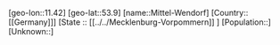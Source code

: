 ﻿---
location: [53.9,11.42]
type: City
tags:
- geo/City


SpocWebEntityId: 32513
isDeleted: false
confidential: public

---
[geo-lon::11.42]
[geo-lat::53.9]
[name::Mittel-Wendorf]
[Country::[[Germany]]]
[State :: [[../../Mecklenburg-Vorpommern]] ]
[Population::]
[Unknown::]

